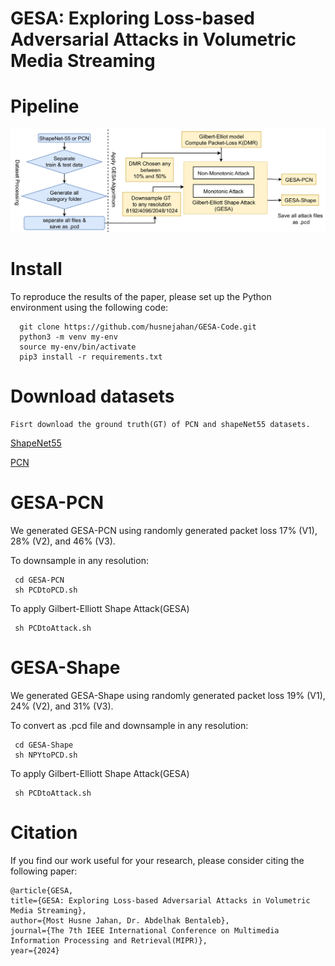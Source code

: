 # GESA: Exploring Loss-based Adversarial Attacks in Volumetric Media Streaming

# Pipeline
 
<img src="./resources/pipeline.png" width="650"/>

# Install

To reproduce the results of the paper, please set up the Python environment using the following code:

      git clone https://github.com/husnejahan/GESA-Code.git
      python3 -m venv my-env
      source my-env/bin/activate
      pip3 install -r requirements.txt

# Download datasets
    Fisrt download the ground truth(GT) of PCN and shapeNet55 datasets.

   [ShapeNet55](https://drive.google.com/file/d/1jUB5yD7DP97-EqqU2A9mmr61JpNwZBVK/view?usp=sharing)

   [PCN](https://gateway.infinitescript.com/?fileName=ShapeNetCompletion)

# GESA-PCN

We generated GESA-PCN using randomly generated packet loss 17% (V1), 28% (V2), and 46% (V3).

To downsample in any resolution:

     cd GESA-PCN
     sh PCDtoPCD.sh

 To apply Gilbert-Elliott Shape Attack(GESA)  
 
     sh PCDtoAttack.sh

# GESA-Shape

We generated GESA-Shape using randomly generated packet loss 19% (V1), 24% (V2), and 31% (V3). 

To convert as .pcd file and downsample in any resolution:

     cd GESA-Shape
     sh NPYtoPCD.sh

To apply Gilbert-Elliott Shape Attack(GESA) 

     sh PCDtoAttack.sh


# Citation

If you find our work useful for your research, please consider citing the following paper:

    @article{GESA,
    title={GESA: Exploring Loss-based Adversarial Attacks in Volumetric Media Streaming},
    author={Most Husne Jahan, Dr. Abdelhak Bentaleb},
    journal={The 7th IEEE International Conference on Multimedia Information Processing and Retrieval(MIPR)},
    year={2024}
